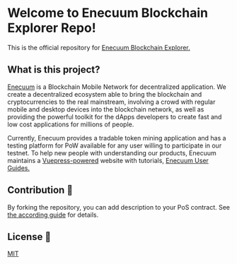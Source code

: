 # Welcome to Enecuum Blockchain Explorer Repo!

This is the official repository for [Enecuum Blockchain Explorer.](https://pulse.enecuum.com/)

## What is this project?

[Enecuum](https://enecuum.com/) is a Blockchain Mobile Network for decentralized application. We create a decentralized ecosystem able to bring the blockchain and cryptocurrencies to the real mainstream, involving a crowd with regular mobile and desktop devices into the blockchain network, as well as providing the powerful toolkit for the dApps developers to create fast and low cost applications for millions of people.

Currently, Enecuum provides a tradable token mining application and has a testing platform for PoW available for any user willing to participate in our testnet. To help new people with understanding our products, Enecuum maintains a [Vuepress-powered](https://vuepress.vuejs.org) website with tutorials, [Enecuum User Guides.](https://guides.enecuum.com/)

## Contribution :pencil:

By forking the repository, you can add description to your PoS contract. See [the according guide](https://github.com/Enecuum/docs/blob/master/enq/how-to-pos.md#add-description-to-your-pos-contract) for details.

## License :scroll:

[MIT](LICENSE)

